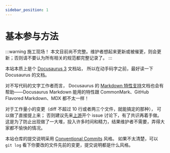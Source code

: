 ```yaml
---
sidebar_position: 1
---
```


# 基本参与方法

:::warning 施工现场！
本文目前尚不完整。维护者想起来更新或被催更，则会更新；否则请不要认为所有相关的规范都完整记录了。
:::

本站本质上是个 [Docusaurus 3](https://docusaurus.io/) 文档站，
所以在动手码字之前，最好读一下 Docusaurus 的文档。

对不写代码的文字工作者而言，
Docusaurus 的 [Markdown 特性支持](https://docusaurus.io/docs/markdown-features)文档也会有帮助——Docusaurus
Markdown 能用的特性跟 CommonMark、GitHub Flavored Markdown、MDX 都不太一样！

对于工作量小的变更（diff 不超过 10 行或者两三个文件，就能搞定的那种），
可以做了直接提上来；
否则建议先来[上游](https://github.com/loongson-community/areweloongyet)开个 issue 讨论下，有了共识再着手做。
这是为了防止出现做了一大堆，投入许多时间和精力，结果维护者不需要，弄得大家都不愉快的情况。

本站仓库的提交说明采用 [Conventional Commits](https://www.conventionalcommits.org) 风格。
如果不太清楚，可以 `git log` 看下你要改的文件先前的变更，提交说明都是什么风格。
